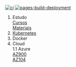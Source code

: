 [![ci](https://github.com/pedrolsazevedo/containers/actions/workflows/ci.yaml/badge.svg?branch=main)](https://github.com/pedrolsazevedo/containers/actions/workflows/ci.yaml) [![pages-build-deployment](https://github.com/pedrolsazevedo/containers/actions/workflows/pages/pages-build-deployment/badge.svg?branch=gh-pages)](https://github.com/pedrolsazevedo/containers/actions/workflows/pages/pages-build-deployment)

1. Estudo  
  [Cursos](estudos/devops/cursos.md)  
  [Materiais](estudos/devops/materiais.md)  
1. [Kubernetes](container/kubernetes/index.md)  
1. Docker
1. Cloud  
  1.1 Azure  
    [AZ900](estudos/azure/az900.md)  
    [AZ104](estudos/azure/az104.md)  
